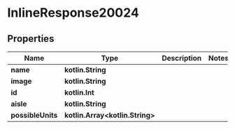
# InlineResponse20024

## Properties
Name | Type | Description | Notes
------------ | ------------- | ------------- | -------------
**name** | **kotlin.String** |  | 
**image** | **kotlin.String** |  | 
**id** | **kotlin.Int** |  | 
**aisle** | **kotlin.String** |  | 
**possibleUnits** | **kotlin.Array&lt;kotlin.String&gt;** |  | 



